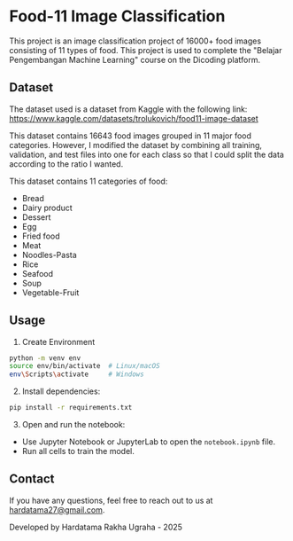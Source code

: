
# Food-11 Image Classification

This project is an image classification project of 16000+ food images consisting of 11 types of food. This project is used to complete the "Belajar Pengembangan Machine Learning" course on the Dicoding platform.



## Dataset
The dataset used is a dataset from Kaggle with the following link:
https://www.kaggle.com/datasets/trolukovich/food11-image-dataset

This dataset contains 16643 food images grouped in 11 major food categories. However, I modified the dataset by combining all training, validation, and test files into one for each class so that I could split the data according to the ratio I wanted.

This dataset contains 11 categories of food:
- Bread
- Dairy product
- Dessert
- Egg
- Fried food
- Meat
- Noodles-Pasta
- Rice
- Seafood
- Soup
- Vegetable-Fruit
## Usage

1. Create Environment
```bash
python -m venv env
source env/bin/activate  # Linux/macOS
env\Scripts\activate     # Windows
```
2. Install dependencies:
```bash
pip install -r requirements.txt
```
3. Open and run the notebook:
- Use Jupyter Notebook or JupyterLab to open the `notebook.ipynb` file.
- Run all cells to train the model.
## Contact

If you have any questions, feel free to reach out to us at hardatama27@gmail.com.

Developed by Hardatama Rakha Ugraha - 2025